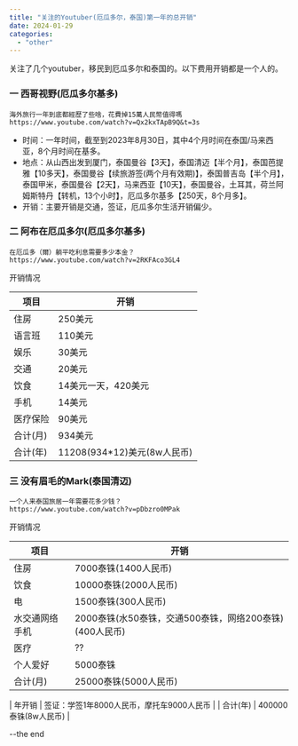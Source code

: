 ```yaml
---
title: "关注的Youtuber(厄瓜多尔，泰国)第一年的总开销"
date: 2024-01-29
categories: 
  - "other"
---
```


关注了几个youtuber，移民到厄瓜多尔和泰国的。以下费用开销都是一个人的。

### 一 西哥视野(厄瓜多尔基多)

```
海外旅行一年到底都經歷了些啥，花費掉15萬人民幣值得嗎
https://www.youtube.com/watch?v=Qx2kxTApB9Q&t=3s
```

- 时间：一年时间，截至到2023年8月30日，其中4个月时间在泰国/马来西亚，8个月时间在基多。
- 地点：从山西出发到厦门，泰国曼谷【3天】，泰国清迈【半个月】，泰国芭提雅【10多天】，泰国曼谷【续旅游签(两个月有效期)】，泰国普吉岛【半个月】，泰国甲米，泰国曼谷【2天】，马来西亚【10天】，泰国曼谷，土耳其，荷兰阿姆斯特丹【转机，13个小时】，厄瓜多尔基多【250天，8个月多】。
- 开销：主要开销是交通，签证，厄瓜多尔生活开销偏少。

### 二 阿布在厄瓜多尔(厄瓜多尔基多)

```
在厄瓜多（爾）躺平吃利息需要多少本金？
https://www.youtube.com/watch?v=2RKFAco3GL4
```

开销情况

| 项目 | 开销 |
| --- | --- |
| 住房 | 250美元 |
| 语言班 | 110美元 |
| 娱乐 | 30美元 |
| 交通 | 20美元 |
| 饮食 | 14美元一天，420美元 |
| 手机 | 14美元 |
| 医疗保险 | 90美元 |
| 合计(月) | 934美元 |
| 合计(年) | 11208(934*12)美元(8w人民币) |

### 三 没有眉毛的Mark(泰国清迈)

```
一个人来泰国旅居一年需要花多少钱？
https://www.youtube.com/watch?v=pDbzro0MPak
```

开销情况

| 项目 | 开销 |
| --- | --- |
| 住房 | 7000泰铢(1400人民币) |
| 饮食 | 10000泰铢(2000人民币) |
| 电 | 1500泰铢(300人民币) |
| 水交通网络手机 | 2000泰铢(水50泰铢，交通500泰铢，网络200泰铢)(400人民币) |
| 医疗 | ?? |
| 个人爱好 | 5000泰铢 |
| 合计(月) | 25000泰铢(5000人民币) |

| 年开销 | 签证：学签1年8000人民币，摩托车9000人民币 |
| 合计(年) | 400000泰铢(8w人民币) |

--the end
